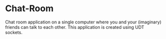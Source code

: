 # Chat-Room
Chat room application on a single computer where you and your (imaginary) friends can talk to each other. This application is created using UDT sockets. 
